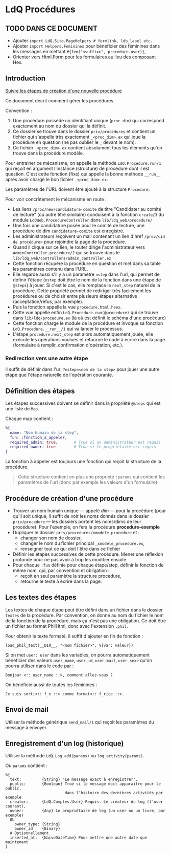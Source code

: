 # LdQ Procédures

## TODO DANS CE DOCUMENT 

* Ajouter `import LdQ.Site.PageHelpers # formlink, ldb_label etc.`
* Ajouter `import Helpers.Feminines` pour bénéficier des féminines dans les messages en mettant `#{fem("<suffix>", procedure.user)}`,
* Orienter vers Html.Form pour les formulaires au lieu des composant Hex.

## Introduction

[Suivre les étapes de création d'une nouvelle procédure](#create-proc)

Ce document décrit comment gérer les procédures

Convention :

1. Une procédure possède un identifiant unique (`proc_dim`) qui correspond exactement au nom du dossier qui la définit.
2. Ce dossier se trouve dans le dossier `priv/procedures` et contient un fichier qui s'appelle très exactement `_<proc_dim>.ex` qui joue la procédure en question (ne pas oublier le `_` devant le nom).
3. Ce fichier `_<proc_dim>.ex` contient absolument tous les éléments qu'on trouve dans la procédure modèle.

Pour entrainer ce mécanisme, on appelle la méthode `LdQ.Procedure.run/1` qui reçoit en argument l'instance (structure) de procédure dont il est question. C'est cette fonction (fixe) qui appelle la bonne méthode `__run__` après avoir chargé le bon fichier `_<proc_dim>.ex`.

Les paramètres de l'URL doivent être ajouté à la structure `Procedure`.

Pour voir concrètement le mécanisme en route :

* Les liens `/proc/new/candidature-comite` de titre "Candidater au comité de lecture" (ou autre titre similaire) conduisent à la fonction `create/3` du module `LdQWeb.ProcedureController` dans `lib/ldq_web/procedure/`
* Une fois une candidature posée pour le comité de lecture, une procédure de dim `candidature-comite` est enregistré.
* Les administrateurs reçoivent un mail contenant un lien d'href `/prov/<id de procédure>` pour rejoindre la page de la procédure.
* Quand il clique sur ce lien, le router dirige l'administrateur vers `AdminController.procedure/2` qui se trouve dans le `lib/ldq_web/controllers/admin_controller.ex`
* Cette fonction récupère la procédure en question et met dans sa table les paramètres contenu dans l'URL.
* Elle regarde aussi s'il y a un paramètre `nstep` dans l'url, qui permet de définir l'étape (`nstep` doit être le nom de la fonction dans une étape de `@steps`) à jouer. Si c'est le cas, elle remplace le `next_step` naturel de la procédure. Cette propriété permet de rediriger très facilement les procédures ou de choisir entre plusieurs étapes alternative (acceptation/refus, par exemple).
* Puis la fonction appelle la vue `procedure.html.heex`.
* Cette vue appelle enfin `LdQ.Procedure.run(@procedure)` qui se trouve dans `lib/ldq/procedure.ex` (là où est définit le schéma d'une procédure)
* Cette fonction charge le module de la procédure et invoque sa fonction `LdQ.Procedure.__run__/1` qui va lancer le processus.
* L'étape `procedure.next_step` est alors automatiquement jouée, elle exécute les opérations voulues et retourne le code à écrire dans la page (formulaire à remplir, confirmation d'opération, etc.).

### Redirection vers une autre étape

Il suffit de définir dans l'url `?nstep=<nom de la step>` pour jouer une autre étape que l'étape naturelle de l'opération courante.

## Définition des étapes

Les étapes successives doivent se définir dans la propriété `@steps` qui est une liste de `Map`.

Chaque map contient :

~~~elixir
%{
  name: "Nom humain de la step", 
  fun: :fonction_a_appeler, 
  required_admin: true,       # True si un administrateur est requis
  required_owner: true        # True si le propriétaire est requis
}
~~~

La fonction à appeler est toujours une fonction qui reçoit la structure de la procédure.

> Cette structure contient en plus une propriété `:params` qui contient les paramètres de l'url (donc par exemple les valeurs d'un formulaire).

<a name="create-proc"></a>

## Procédure de création d'une procédure

* Trouver un nom humain unique — appelé *dim* — pour la procédure (pour qu'il soit unique, il suffit de voir les noms donnés dans le dossier `priv/procedure` — les dossiers portent les noms/dims de leur procédure). Pour l'exemple, on fera la procédure **procedure-exemple**
* Dupliquer le dossier `priv/procedures/xmodele_procedure` et :
  * changer son nom de dossier,
  * changer le nom du fichier principal `_xmodele_procedure.ex`,
  * renseigner tout ce qui doit l'être dans ce fichier
* Définir les étapes successives de cette procédure. Mener une réflexion profonde pour ne pas avoir à trop les modifier ensuite.
* Pour chaque `:fun` définie pour chaque étape/step, définir la fonction de même nom, qui, par convention et obligation :
  * reçoit en seul paramètre la structure procedure,
  * retourne le texte à écrire dans la page.


## Les textes des étapes

Les textes de chaque étape peut être défini dans un fichier dans le dossier `textes` de la procédure. Par convention, on donne au nom du fichier le nom de la fonction de la procédure, mais ça n'est pas une obligation. Ce doit être un fichier au format PhilHtml, donc avec l'extension `.phil`.

Pour obtenir le texte formaté, il suffit d'ajouter en fin de fonction : 

~~~
load_phil_text(__DIR__, "<nom fichier>", %{var: valeur})
~~~

Si on met `user: user` dans les variables, on pourra automatiquement bénéficier des valeurs `user_name`, `user_id`, `user_mail`, `user_sexe` qu'on pourra utiliser dans le code par : 

~~~
Bonjour <:: user_name ::>, comment allez-vous ?
~~~

On bénéficie aussi de toutes les féminines :

~~~
Je suis sorti<:: f_e ::> comme format<:: f_rice ::>.
~~~


## Envoi de mail

Utiliser la méthode générique `send_mail/1` qui reçoit les paramètres du message à envoyer.


## Enregistrement d'un log (historique)

Utiliser la méthode `LdQ.Log.add(params)` ou `log_activity(params)`.

Où `params` contient :

~~~
%{
  text:         {String} "Le message exact à enregistrer",
  public:       {Boolean} True si le message doit apparaitre pour le public,
                          dans l'histoire des dernières activités par exemple
  creator:      {LdQ.Comptes.User} Requis. Le créateur du log (l'user courant),
  owner:        {Any} Le propriétaire de log (un user ou un livre, par exemple)
  OU  
    owner_type: {String}
    owner_id    {Binary}
  # Optionnellement
  inserted_at:  {NaiveDateTime} Pour mettre une autre date que maintenant
}
~~~
